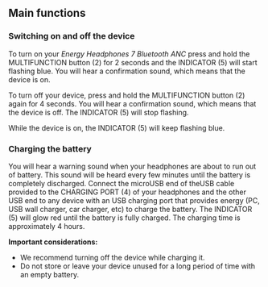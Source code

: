 ## Main functions

### Switching on and off the device

To turn on your *Energy Headphones 7 Bluetooth ANC* press and hold the MULTIFUNCTION button (2) for 2 seconds and the INDICATOR (5) will start flashing blue. You will hear a confirmation sound, which means that the device is on.

To turn off your device, press and hold the MULTIFUNCTION button (2) again for 4 seconds. You will hear a confirmation sound, which means that the device is off. The INDICATOR (5) will stop flashing.

While the device is on, the INDICATOR (5) will keep flashing blue.

### Charging the battery

You will hear a warning sound when your headphones are about to run out of battery. This sound will be heard every few minutes until the battery is completely discharged. Connect the microUSB end of theUSB cable provided to the CHARGING PORT (4) of your headphones and the other USB end to any device with an USB charging port that provides energy (PC, USB wall charger, car charger, etc) to charge the battery. The INDICATOR (5) will glow red until the battery is fully charged. The charging time is approximately 4 hours.


**Important considerations:** 

- We recommend turning off the device while charging it. 
- Do not store or leave your device unused for a long period of time with an empty battery.




